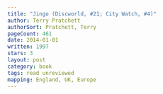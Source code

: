 ```yaml
---
title: "Jingo (Discworld, #21; City Watch, #4)"
author: Terry Pratchett
authorSort: Pratchett, Terry
pageCount: 461
date: 2014-01-01
written: 1997
stars: 3
layout: post
category: book
tags: read unreviewed
mapping: England, UK, Europe
---
```


